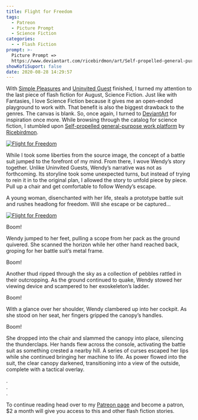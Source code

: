 ```yaml
---
title: Flight for Freedom
tags:
  - Patreon
  - Picture Prompt
  - Science Fiction
categories:
  - - Flash Fiction
prompt: >-
  Picture Prompt =>
  https://www.deviantart.com/ricebirdmon/art/Self-propelled-general-purpose-work-platform-848361255
showKofiSuport: false
date: 2020-08-28 14:29:57
---
```


With [Simple Pleasures](archives/2020/08/15/simple-pleasures) and [Uninvited Guest](/archives/2020/08/27/uninvited-guest) finished, I turned my attention to the last piece of flash fiction for August, Science Fiction. Just like with Fantasies, I love Science Fiction because it gives me an open-ended playground to work with. That benefit is also the biggest drawback to the genres. The canvas is blank. So, once again, I turned to [DeviantArt](https://www.deviantart.com) for inspiration once more. While browsing through the catalog for science fiction, I stumbled upon [Self-propelled general-purpose work platform](https://www.deviantart.com/ricebirdmon/art/Self-propelled-general-purpose-work-platform-848361255) by [Ricebirdmon](https://www.deviantart.com/ricebirdmon).<!-- more -->

<div class="center">

[![Flight for Freedom](https://images-wixmp-ed30a86b8c4ca887773594c2.wixmp.com/f/7dd721fa-41f5-48c2-9e92-7c64ee083e7d/de13bqf-f7abf905-0266-4260-95b2-e32c9ea58f18.png/v1/fill/w_1280,h_643,q_80,strp/self_propelled_general_purpose_work_platform_by_ricebirdmon_de13bqf-fullview.jpg?token=eyJ0eXAiOiJKV1QiLCJhbGciOiJIUzI1NiJ9.eyJzdWIiOiJ1cm46YXBwOiIsImlzcyI6InVybjphcHA6Iiwib2JqIjpbW3siaGVpZ2h0IjoiPD02NDMiLCJwYXRoIjoiXC9mXC83ZGQ3MjFmYS00MWY1LTQ4YzItOWU5Mi03YzY0ZWUwODNlN2RcL2RlMTNicWYtZjdhYmY5MDUtMDI2Ni00MjYwLTk1YjItZTMyYzllYTU4ZjE4LnBuZyIsIndpZHRoIjoiPD0xMjgwIn1dXSwiYXVkIjpbInVybjpzZXJ2aWNlOmltYWdlLm9wZXJhdGlvbnMiXX0.p3Vm6NAHlE1pkqTKmHdEcsQTpd_fiGa2jSEIq_BNP3k "Self-propelled general-purpose work platform by Ricebirdmon")](https://www.deviantart.com/lyraina/art/Magic-Trouble-848470728)

</div>

While I took some liberties from the source image, the concept of a battle suit jumped to the forefront of my mind. From there, I wove Wendy’s story together. Unlike Uninvited Guests, Wendy’s narrative was not as forthcoming. Its storyline took some unexpected turns, but instead of trying to rein it in to the original plan, I allowed the story to unfold piece by piece. Pull up a chair and get comfortable to follow Wendy’s escape.

A young woman, disenchanted with her life, steals a prototype battle suit and rushes headlong for freedom. Will she escape or be captured…

<div class="center">

[![Flight for Freedom](/images/patreon-flash-fiction/2020/flight-for-freedom.png "Flight for Freedom")](https://www.patreon.com/posts/40949521)

</div>

Boom!

Wendy jumped to her feet, pulling a scope from her pack as the ground quivered. She scanned the horizon while her other hand reached back, groping for her battle suit’s metal frame.

Boom!

Another thud ripped through the sky as a collection of pebbles rattled in their outcropping. As the ground continued to quake, Wendy stowed her viewing device and scampered to her exoskeleton’s ladder.

Boom!

With a glance over her shoulder, Wendy clambered up into her cockpit. As she stood on her seat, her fingers gripped the canopy’s handles.

Boom!

She dropped into the chair and slammed the canopy into place, silencing the thunderclaps. Her hands flew across the console, activating the battle suit as something crested a nearby hill. A series of curses escaped her lips while she continued bringing her machine to life. As power flowed into the suit, the clear canopy darkened, transitioning into a view of the outside, complete with a tactical overlay.

<div class="center story-ellipses">

.</br>
.</br>
.</br>

</div>

<div>

To continue reading head over to my [Patreon page](https://www.patreon.com/posts/40949521) and become a patron, $2 a month will give you access to this and other flash fiction stories.

</div>
